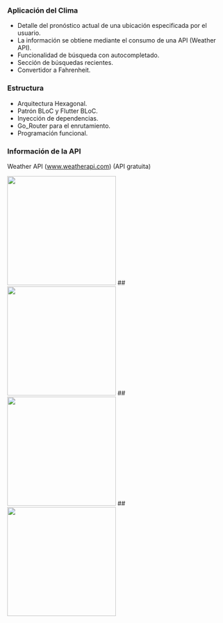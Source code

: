 ### Aplicación del Clima
 * Detalle del pronóstico actual de una ubicación especificada por el usuario.
 * La información se obtiene mediante el consumo de una API (Weather API).
 * Funcionalidad de búsqueda con autocompletado.
 * Sección de búsquedas recientes.
 * Convertidor a Fahrenheit.
   
### Estructura
 * Arquitectura Hexagonal.
 * Patrón BLoC y Flutter BLoC.
 * Inyección de dependencias.
 * Go_Router para el enrutamiento.
 * Programación funcional.

### Información de la API
Weather API (www.weatherapi.com) (API gratuita)    
    
<img src="https://github.com/gasparsuarez/wheater_app/assets/22453545/0e42b0f8-a7c3-4718-8c79-16ddb6da13e4" width="250">
##
<img src="https://github.com/gasparsuarez/wheater_app/assets/22453545/4f29468a-1083-4205-b574-21814406f424" width="250">
##
<img src="https://github.com/gasparsuarez/wheater_app/assets/22453545/a4525a0a-8e25-4215-9a55-d5158992e20a" width="250">
##
<img src="https://github.com/gasparsuarez/wheater_app/assets/22453545/13444ada-500c-460d-bd71-cbba3e2d0c85" width="250">
